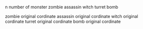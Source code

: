 n number of monster
zombie assassin witch turret bomb

zombie original cordinate
assassin original cordinate
witch original cordinate
turret original cordinate
bomb original cordinate